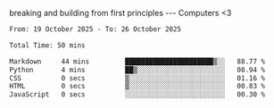 breaking and building from first principles --- Computers <3

<!--START_SECTION:waka-->

```txt
From: 19 October 2025 - To: 26 October 2025

Total Time: 50 mins

Markdown     44 mins         ██████████████████████▒░░   88.77 %
Python       4 mins          ██▒░░░░░░░░░░░░░░░░░░░░░░   08.94 %
CSS          0 secs          ▒░░░░░░░░░░░░░░░░░░░░░░░░   01.16 %
HTML         0 secs          ▒░░░░░░░░░░░░░░░░░░░░░░░░   00.83 %
JavaScript   0 secs          ░░░░░░░░░░░░░░░░░░░░░░░░░   00.30 %
```

<!--END_SECTION:waka-->

